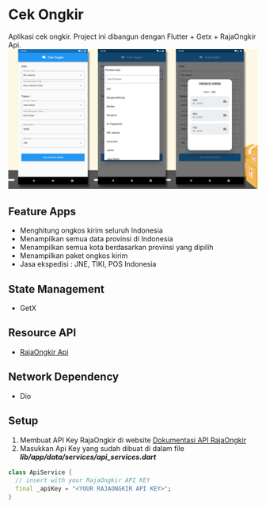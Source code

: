 # Cek Ongkir
Aplikasi cek ongkir. Project ini dibangun dengan Flutter + Getx + RajaOngkir Api.
![Thumbnail](https://github.com/triagung128/cek-ongkir/blob/main/assets/screenshots/banner.png)

## Feature Apps
- Menghitung ongkos kirim seluruh Indonesia
- Menampilkan semua data provinsi di Indonesia
- Menampilkan semua kota berdasarkan provinsi yang dipilih
- Menampilkan paket ongkos kirim
- Jasa ekspedisi : JNE, TIKI, POS Indonesia

## State Management
- GetX

## Resource API
- <a href="https://rajaongkir.com/">RajaOngkir Api</a>

## Network Dependency
- Dio

## Setup
1. Membuat API Key RajaOngkir di website <a href="https://rajaongkir.com/dokumentasi">Dokumentasi API RajaOngkir</a>
2. Masukkan Api Key yang sudah dibuat di dalam file ***lib/app/data/services/api_services.dart***
```dart
class ApiService {
  // insert with your RajaOngkir API KEY
  final _apiKey = "<YOUR RAJAONGKIR API KEY>";
}
```